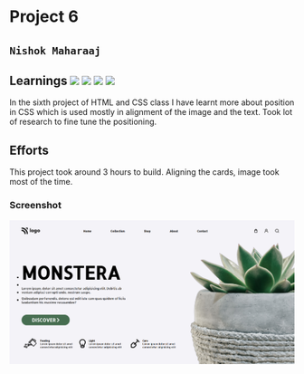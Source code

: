 # Project 6

## `Nishok Maharaaj`

## Learnings ![](https://img.shields.io/badge/Technologies-HTML-orange) ![](https://img.shields.io/badge/Technology-CSS-green) ![](https://img.shields.io/badge/CSS-Position-yellow) ![](https://img.shields.io/badge/CSS-Flexbox-blue)

In the sixth project of HTML and CSS class I have learnt more about position in CSS which is used mostly in alignment of the image and the text. Took lot of research to fine tune the positioning.

## Efforts

This project took around 3 hours to build. Aligning the cards, image took most of the time.

### Screenshot

![Project 6](./output6.png)
